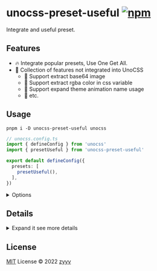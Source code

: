 # unocss-preset-useful [![npm](https://img.shields.io/npm/v/unocss-preset-useful)](https://npmjs.com/package/unocss-preset-useful)

Integrate and useful preset.

## Features
- 🔥 Integrate popular presets, Use One Get All.
- 🚀 Collection of features not integrated into UnoCSS
  - 🍥 Support extract base64 image
  - 🎨 Support extract rgba color in css variable
  - 💜 Support expand theme animation name usage
  - 🍬 etc.


## Usage
```shell
pnpm i -D unocss-preset-useful unocss
```

```ts
// unocss.config.ts
import { defineConfig } from 'unocss'
import { presetUseful } from 'unocss-preset-useful'

export default defineConfig({
  presets: [
    presetUseful(),
  ],
})
```

<details>
<summary>Options</summary><br>

```ts
export interface UsefulOptions {
  /**
   * Extract rgba color in css variable
   *
   * @default false
   */
  unColor?: boolean | string

  /**
   * Improve theme to be more useful
   *
   * - Add `animation` to theme, Expand theme animation name usage
   *
   * [ name, duration, timing-function, iteration-count ]
   *
   * @example
   *
   * ```ts
    themeAnimate: ['spin 1s linear infinite'],
   * ```
   *
   * See: https://github.com/unpreset/unocss-preset-useful/blob/2750ad7ef72696c094e86c02ed21dfddd9c4a63d/test/utils.test.ts#L21-L36
   *
   */
  theme?: UsefulTheme

  /**
   * Enable the default preset
   * Only works when `presets` is not specified
   * @default true
   */
  uno?: boolean | PresetUnoOptions

  /**
   * Enable attributify mode and the options of it
   * Only works when `presets` is not specified
   * @default false
   */
  attributify?: boolean | AttributifyOptions

  /**
   * Enable icons preset and the options of it
   * Only works when `presets` is not specified
   * @default false
   */
  icons?: boolean | IconsOptions

  /**
   * Enable webFonts preset and the options of it
   * Only works when `presets` is not specified
   * @default false
   */
  webFonts?: boolean | WebFontsOptions

  /**
  * Enable typography preset and the options of it
  * Only works when `presets` is not specified
  * @default false
  */
  typography?: boolean | TypographyOptions

  /**
   * Enable tagify preset and the options of it
   * Only works when `presets` is not specified
   * @default false
   */
  tagify?: boolean | TagifyOptions

  /**
   * Enable remToPx preset and the options of it
   * Only works when `presets` is not specified
   * @default false
   */
  remToPx?: boolean | RemToPxOptions

  /**
   * Enable scrollbar preset and the options of it
   * Only works when `presets` is not specified
   *
   * See: https://github.com/action-hong/unocss-preset-scrollbar
   *
   * @default false
   */
  scrollbar?: boolean | PresetScrollbarDefaultOption
}
```

<br></details>


## Details

<details>
<summary>Expand it see more details</summary><br>




### extractors
  
```ts
// https://github.com/unocss/unocss/pull/2485
// Support extract base64 image.
export const extractors: Extractor[] = [
  {
    name: 'unocss-preset-useful-extractor-includes-base64',
    order: 0,
    extract({ code }) {
      return [...new Set(code.split(/[\\:]?[\s'"`{}]|;(?!base64)+/g))]
    },
  },
]
```

### postprocess
  
```ts
// https://github.com/unocss/unocss/discussions/2816
// Extract rgba color in css variable.
export function postprocessWithUnColor(unColor: string): Postprocessor {
  return (util) => {
    util.entries.forEach((i) => {
      const value = i[1]
      if (typeof value === 'string') {
        const match = value.match(rgbaRE)
        if (match != null) {
          i[1] = value.replace(rgbaRE, `rgba(var(${unColor}),$2)`)
          util.entries.unshift([unColor, match[1]])
        }
      }
    })
  }
}
```

### rules
  
```ts
// Use any css variable easily.
export const rules: Rule[] = [
  [/^(.+)::(.+)$/, ([, n, v], { theme }) => {
    const color = parseColor(v, theme)
    if (color?.cssColor?.type === 'rgb' && color.cssColor.components) {
      return {
        [`--${n}`]: `${color.cssColor.components.join(',')}`,
      }
    }
    return {
      [`--${n}`]: v,
    }
  }],
]
```

### shortcuts
  
```ts
// FYI. My own shortcuts.
const _shortcuts: CustomStaticShortcuts = [
  // position
  ['pr', 'relative'],
  ['pa', 'absolute'],
  ['pf', 'fixed'],
  ['ps', 'sticky'],

  // position layout
  [['pxc', 'p-x-c'], 'pa left-1/2 -translate-x-1/2'],
  [['pyc', 'p-y-c'], 'pa top-1/2 -translate-y-1/2'],
  [['pcc', 'pc', 'p-c', 'p-c-c'], 'pxc pyc'],

  // flex layout
  [['f-c', 'fcc'], 'flex justify-center items-center'],
  [['f-c-c', 'fccc'], 'f-c flex-col'],
  [['fc', 'fxc', 'f-x-c'], 'flex justify-center'],
  [['fi', 'fyc', 'f-y-c'], 'flex items-center'],
  ['fs', 'flex justify-start'],
  ['fsc', 'flex justify-start items-center'],
  ['fse', 'flex justify-start items-end'],
  ['fe', 'flex justify-end'],
  ['fec', 'flex justify-end items-center'],
  ['fb', 'flex justify-between'],
  ['fbc', 'flex justify-between items-center'],
  ['fa', 'flex justify-around'],
  ['fac', 'flex justify-around items-center'],
  ['fw', 'flex justify-wrap'],
  ['fwr', 'flex justify-wrap-reverse'],

  // transition
  ['trans', 'transition-all-350 ease-linear'],
]
```

### index
  
```ts
// See index.test.ts `themeAnimate configuration` for usage.
export function nomarlizeTheme(theme: UsefulTheme): UsefulTheme {
  return {
    ...theme,
    animation: theme.animation ? nomarlizeAnimate(theme.animation) : undefined,
  }
}
```




<br></details>

## License

[MIT](./LICENSE) License © 2022 [zyyv](https://github.com/zyyv)
